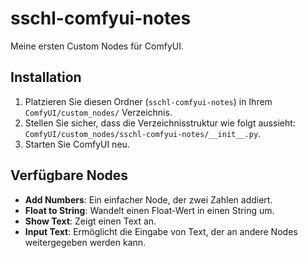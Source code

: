 # sschl-comfyui-notes

Meine ersten Custom Nodes für ComfyUI.

## Installation

1.  Platzieren Sie diesen Ordner (`sschl-comfyui-notes`) in Ihrem `ComfyUI/custom_nodes/` Verzeichnis.
2.  Stellen Sie sicher, dass die Verzeichnisstruktur wie folgt aussieht: `ComfyUI/custom_nodes/sschl-comfyui-notes/__init__.py`.
3.  Starten Sie ComfyUI neu.

## Verfügbare Nodes

*   **Add Numbers**: Ein einfacher Node, der zwei Zahlen addiert.
*   **Float to String**: Wandelt einen Float-Wert in einen String um.
*   **Show Text**: Zeigt einen Text an.
*   **Input Text**: Ermöglicht die Eingabe von Text, der an andere Nodes weitergegeben werden kann.
